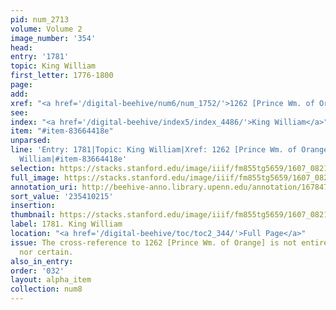 ```yaml
---
pid: num_2713
volume: Volume 2
image_number: '354'
head:
entry: '1781'
topic: King William
first_letter: 1776-1800
page:
add:
xref: "<a href='/digital-beehive/num6/num_1752/'>1262 [Prince Wm. of Orange]</a>"
see:
index: "<a href='/digital-beehive/index5/index_4486/'>King William</a>"
item: "#item-83664418e"
unparsed:
line: 'Entry: 1781|Topic: King William|Xref: 1262 [Prince Wm. of Orange]|Index: King
  William|#item-83664418e'
selection: https://stacks.stanford.edu/image/iiif/fm855tg5659/1607_0821/804,215,3074,925/full/0/default.jpg
full_image: https://stacks.stanford.edu/image/iiif/fm855tg5659/1607_0821/full/full/0/default.jpg
annotation_uri: http://beehive-anno.library.upenn.edu/annotation/1678473462367
sort_value: '235410215'
insertion:
thumbnail: https://stacks.stanford.edu/image/iiif/fm855tg5659/1607_0821/804,215,600,180/250,/0/default.jpg
label: 1781. King William
location: "<a href='/digital-beehive/toc/toc2_344/'>Full Page</a>"
issue: The cross-reference to 1262 [Prince Wm. of Orange] is not entirely legible
  nor certain.
also_in_entry:
order: '032'
layout: alpha_item
collection: num8
---
```

